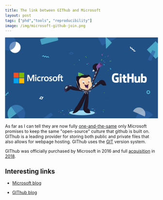 ```yaml
---
title: The link between GIThub and Microsoft
layout: post 
tags: ["phd","tools", "reproducibility"]
image: /img/microsoft-github-join.png
---
```


![image](../img/microsoft-github-join.png)

As far as I can tell they are now fully [one-and-the-same]("https://github.blog/2018-10-26-github-and-microsoft/") only Microsoft promises to keep the same "open-source" culture that github is built on. GIThub is a leading provider for storing both public and private files that also allows for webpage hosting. GIThub uses the [GIT](https://git-scm.com/) version system.

GIThub was officially purchased by Microsoft in 2016 and full [acquisition](https://blogs.microsoft.com/blog/2018/10/26/microsoft-completes-github-acquisition/) in [2018](https://github.blog/2018-10-26-github-and-microsoft/).

## Interesting links

- [Microsoft blog](https://blogs.microsoft.com)

- [GIThub blog](https://github.blog/)
